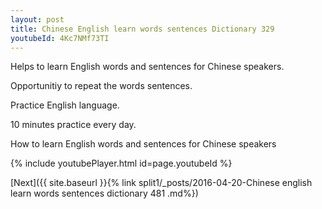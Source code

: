 ```yaml
---
layout: post
title: Chinese English learn words sentences Dictionary 329 
youtubeId: 4Kc7NMf73TI
---
```

 
 
Helps to learn English words and sentences for Chinese speakers.

Opportunitiy to repeat the words sentences. 

Practice English language. 
 
10 minutes practice every day. 
 
How to learn English words and sentences for Chinese speakers 
 
{% include youtubePlayer.html id=page.youtubeId %}
 
 
[Next]({{ site.baseurl }}{% link  split1/_posts/2016-04-20-Chinese english learn words sentences dictionary 481 .md%})
 
